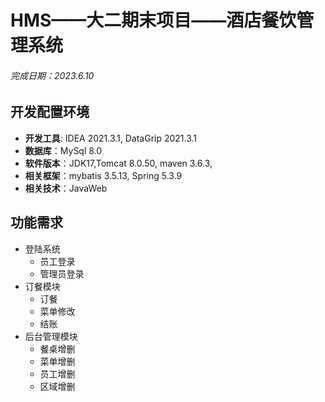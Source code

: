 # HMS——大二期末项目——酒店餐饮管理系统

###### 完成日期：2023.6.10

## 开发配置环境
- **开发工具**: IDEA 2021.3.1, DataGrip 2021.3.1
- **数据库**：MySql 8.0
- **软件版本**：JDK17,Tomcat 8.0.50, maven 3.6.3,
- **相关框架**：mybatis 3.5.13, Spring 5.3.9
- **相关技术**：JavaWeb

## 功能需求

- 登陆系统
  - 员工登录
  - 管理员登录
- 订餐模块
  - 订餐
  - 菜单修改
  - 结账
- 后台管理模块
  - 餐桌增删
  - 菜单增删
  - 员工增删
  - 区域增删




